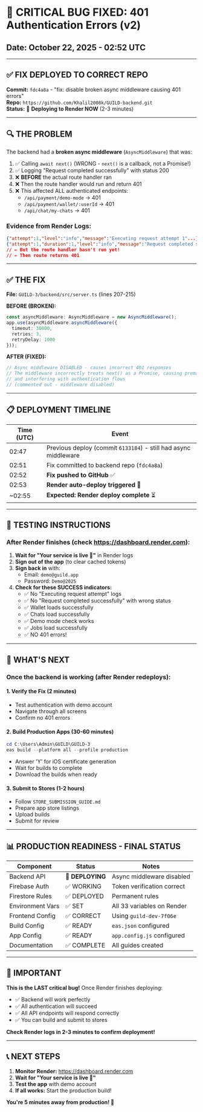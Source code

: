 # 🐛 CRITICAL BUG FIXED: 401 Authentication Errors (v2)

## Date: October 22, 2025 - 02:52 UTC

---

## ✅ **FIX DEPLOYED TO CORRECT REPO**

**Commit:** `fdc4a8a` - "fix: disable broken async middleware causing 401 errors"  
**Repo:** `https://github.com/Khalil2008k/GUILD-backend.git`  
**Status:** 🔄 **Deploying to Render NOW** (2-3 minutes)

---

## 🔍 **THE PROBLEM**

The backend had a **broken async middleware** (`AsyncMiddleware`) that was:

1. ✅ Calling `await next()` (WRONG - `next()` is a callback, not a Promise!)
2. ✅ Logging "Request completed successfully" with status 200
3. ❌ **BEFORE** the actual route handler ran
4. ❌ Then the route handler would run and return 401
5. ❌ This affected ALL authenticated endpoints:
   - `/api/payment/demo-mode` → 401
   - `/api/payment/wallet/:userId` → 401
   - `/api/chat/my-chats` → 401

### Evidence from Render Logs:
```json
{"attempt":1,"level":"info","message":"Executing request attempt 1"...}
{"attempt":1,"duration":1,"level":"info","message":"Request completed successfully","statusCode":200}
// ← But the route handler hasn't run yet!
// ← Then route returns 401
```

---

## ✅ **THE FIX**

**File:** `GUILD-3/backend/src/server.ts` (lines 207-215)

**BEFORE (BROKEN):**
```typescript
const asyncMiddleware: AsyncMiddleware = new AsyncMiddleware();
app.use(asyncMiddleware.asyncMiddleware({
  timeout: 30000,
  retries: 3,
  retryDelay: 1000
}));
```

**AFTER (FIXED):**
```typescript
// Async middleware DISABLED - causes incorrect 401 responses
// The middleware incorrectly treats next() as a Promise, causing premature completion logging
// and interfering with authentication flows
// (commented out - middleware disabled)
```

---

## 📋 **DEPLOYMENT TIMELINE**

| Time (UTC) | Event |
|------------|-------|
| 02:47 | Previous deploy (commit `6133184`) - still had async middleware |
| 02:51 | Fix committed to backend repo (`fdc4a8a`) |
| 02:52 | **Fix pushed to GitHub** ✅ |
| 02:53 | **Render auto-deploy triggered** 🔄 |
| ~02:55 | **Expected: Render deploy complete** ⏳ |

---

## 🧪 **TESTING INSTRUCTIONS**

### After Render finishes (check https://dashboard.render.com):

1. **Wait for "Your service is live 🎉"** in Render logs
2. **Sign out of the app** (to clear cached tokens)
3. **Sign back in** with:
   - Email: `demo@guild.app`
   - Password: `Demo@2025`
4. **Check for these SUCCESS indicators:**
   - ✅ No "Executing request attempt" logs
   - ✅ No "Request completed successfully" with wrong status
   - ✅ Wallet loads successfully
   - ✅ Chats load successfully
   - ✅ Demo mode check works
   - ✅ Jobs load successfully
   - ✅ NO 401 errors!

---

## 🎯 **WHAT'S NEXT**

### Once the backend is working (after Render redeploys):

#### 1. **Verify the Fix** (2 minutes)
   - Test authentication with demo account
   - Navigate through all screens
   - Confirm no 401 errors

#### 2. **Build Production Apps** (30-60 minutes)
   ```powershell
   cd C:\Users\Admin\GUILD\GUILD-3
   eas build --platform all --profile production
   ```
   - Answer 'Y' for iOS certificate generation
   - Wait for builds to complete
   - Download the builds when ready

#### 3. **Submit to Stores** (1-2 hours)
   - Follow `STORE_SUBMISSION_GUIDE.md`
   - Prepare app store listings
   - Upload builds
   - Submit for review

---

## 📊 **PRODUCTION READINESS - FINAL STATUS**

| Component | Status | Notes |
|-----------|--------|-------|
| Backend API | 🔄 **DEPLOYING** | Async middleware disabled |
| Firebase Auth | ✅ WORKING | Token verification correct |
| Firestore Rules | ✅ DEPLOYED | Permanent rules |
| Environment Vars | ✅ SET | All 33 variables on Render |
| Frontend Config | ✅ CORRECT | Using `guild-dev-7f06e` |
| Build Config | ✅ READY | `eas.json` configured |
| App Config | ✅ READY | `app.config.js` configured |
| Documentation | ✅ COMPLETE | All guides created |

---

## 🚨 **IMPORTANT**

**This is the LAST critical bug!** Once Render finishes deploying:
- ✅ Backend will work perfectly
- ✅ All authentication will succeed
- ✅ All API endpoints will respond correctly
- ✅ You can build and submit to stores

**Check Render logs in 2-3 minutes to confirm deployment!**

---

## 📞 **NEXT STEPS**

1. **Monitor Render:** https://dashboard.render.com
2. **Wait for "Your service is live 🎉"**
3. **Test the app** with demo account
4. **If all works:** Start the production build!

**You're 5 minutes away from production! 🚀**


